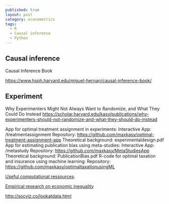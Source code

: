 ```yaml
---
published: true
layout: post
category: econometrics
tags:
  - R
  - Causal inference
  - Python
---
```

## Causal inference

Causal Inference Book

https://www.hsph.harvard.edu/miguel-hernan/causal-inference-book/

## Experiment

Why Experimenters Might Not Always Want to Randomize, and What They Could Do Instead
https://scholar.harvard.edu/kasy/publications/why-experimenters-should-not-randomize-and-what-they-should-do-instead

App for optimal treatment assignment in experiments:
Interactive App: /treatmentassignment
Repository: https://github.com/maxkasy/optimal-treatment-assignment-app
Theoretical background: experimentaldesign.pdf
App for estimating publication bias using meta-studies:
Interactive App: /metastudy
Repository: https://github.com/maxkasy/MetaStudiesApp
Theoretical background: PublicationBias.pdf
R-code for optimal taxation and insurance using machine learning:
Repository: https://github.com/maxkasy/optimaltaxationusingML


[Useful computational ressources](https://maxkasy.github.io/home/computationlinks/). 


[Empirical research on economic inequality](http://inequalityresearch.net/)



http://socviz.co/lookatdata.html

